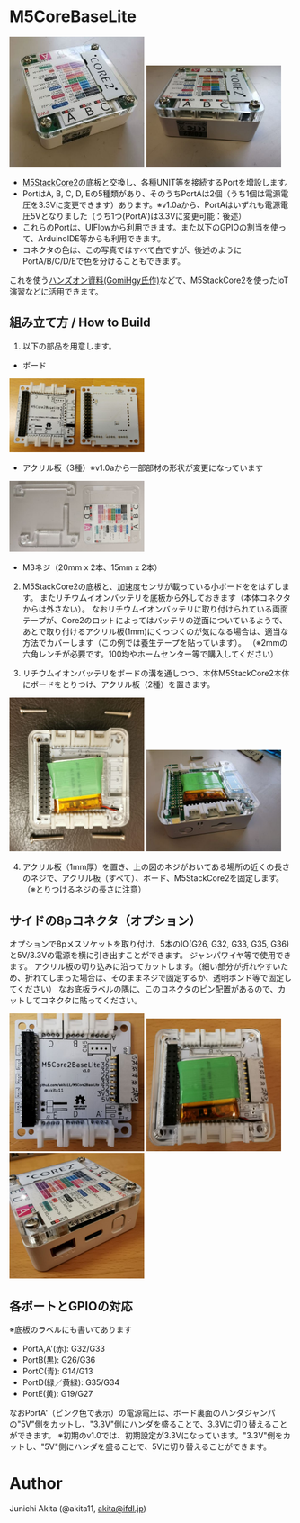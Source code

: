 # M5CoreBaseLite

<img src="https://github.com/akita11/M5Core2BaseLite/blob/main/M5CoreBaseLite1.jpg" width="240px">

<img src="https://github.com/akita11/M5Core2BaseLite/blob/main/M5CoreBaseLite2.jpg" width="240px">

- [M5StackCore2](https://www.switch-science.com/catalog/6530/)の底板と交換し、各種UNIT等を接続するPortを増設します。
- PortはA, B, C, D, Eの5種類があり、そのうちPortAは2個（うち1個は電源電圧を3.3Vに変更できます）あります。※v1.0aから、PortAはいずれも電源電圧5Vとなりました（うち1つ(PortA')は3.3Vに変更可能：後述）
- これらのPortは、UIFlowから利用できます。また以下のGPIOの割当を使って、ArduinoIDE等からも利用できます。
- コネクタの色は、この写真ではすべて白ですが、後述のようにPortA/B/C/D/Eで色を分けることもできます。

これを使う[ハンズオン資料(GomiHgy氏作)](https://docs.google.com/presentation/d/11nBajGIhjv-naQnr_dzS9U8Bt7wMfS5UbUuWfKnAS3c/edit#slide=id.p)などで、M5StackCore2を使ったIoT演習などに活用できます。

## 組み立て方 / How to Build 

1. 以下の部品を用意します。

  - ボード
<img src="https://github.com/akita11/M5Core2BaseLite/blob/main/M5CoreBaseLite_board.jpg" width="240px">

  - アクリル板（3種）※v1.0aから一部部材の形状が変更になっています
<img src="https://github.com/akita11/M5Core2BaseLite/blob/main/M5CoreBaseLite_acryl.jpg" width="240px">

  - M3ネジ（20mm x 2本、15mm x 2本）

2. M5StackCore2の底板と、加速度センサが載っている小ボードををはずします。
またリチウムイオンバッテリを底板から外しておきます（本体コネクタからは外さない）。
なおリチウムイオンバッテリに取り付けられている両面テープが、Core2のロットによってはバッテリの逆面についているようで、あとで取り付けるアクリル板(1mm)にくっつくのが気になる場合は、適当な方法でカバーします（この例では養生テープを貼っています）。
（※2mmの六角レンチが必要です。100均やホームセンター等で購入してください）

3. リチウムイオンバッテリをボードの溝を通しつつ、本体M5StackCore2本体にボードをとりつけ、アクリル板（2種）を置きます。

<img src="https://github.com/akita11/M5Core2BaseLite/blob/main/M5CoreBaseLite_build1.jpg" width="240px">

<img src="https://github.com/akita11/M5Core2BaseLite/blob/main/M5CoreBaseLite_build2.jpg" width="240px">

4. アクリル板（1mm厚）を置き、上の図のネジがおいてある場所の近くの長さのネジで、アクリル板（すべて）、ボード、M5StackCore2を固定します。
（※とりつけるネジの長さに注意）

## サイドの8pコネクタ（オプション）

オプションで8pメスソケットを取り付け、5本のIO(G26, G32, G33, G35, G36)と5V/3.3Vの電源を横に引き出すことができます。
ジャンパワイヤ等で使用できます。
アクリル板の切り込みに沿ってカットします。（細い部分が折れやすいため、折れてしまった場合は、そのままネジで固定するか、透明ボンド等で固定してください）
なお底板ラベルの隅に、このコネクタのピン配置があるので、カットしてコネクタに貼ってください。

<img src="https://github.com/akita11/M5Core2BaseLite/blob/main/M5Core2BaseLite_op1.jpg" width="240px">

<img src="https://github.com/akita11/M5Core2BaseLite/blob/main/M5Core2BaseLite_op2.jpg" width="240px">

<img src="https://github.com/akita11/M5Core2BaseLite/blob/main/M5Core2BaseLite_op3.jpg" width="240px">


## 各ポートとGPIOの対応

※底板のラベルにも書いてあります
- PortA,A'(赤): G32/G33
- PortB(黒): G26/G36
- PortC(青): G14/G13
- PortD(緑／黄緑): G35/G34
- PortE(黄): G19/G27

なおPortA'（ピンク色で表示）の電源電圧は、ボード裏面のハンダジャンパの"5V"側をカットし、"3.3V"側にハンダを盛ることで、3.3Vに切り替えることができます。
※初期のv1.0では、初期設定が3.3Vになっています。"3.3V"側をカットし、"5V"側にハンダを盛ることで、5Vに切り替えることができます。


# Author

Junichi Akita (@akita11, akita@ifdl.jp)
